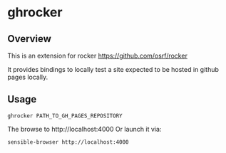 # ghrocker

## Overview

This is an extension for rocker https://github.com/osrf/rocker

It provides bindings to locally test a site expected to be hosted in github pages locally. 

## Usage

    ghrocker PATH_TO_GH_PAGES_REPOSITORY


The browse to http://localhost:4000
Or launch it via:

    sensible-browser http://localhost:4000
